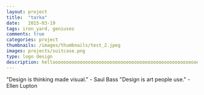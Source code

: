 ```yaml
---
layout: project
title:  "tarka"
date:   2015-03-19 
tags: iron_yard, geniuses
comments: true
categories: project
thumbnails: /images/thumbnails/test_2.jpeg
images: projects/suitcase.png
type: logo design
description: helloooooooooooooooooooooooooooooooooooooooooooooooooooooooooooooooooooooooooooooooooooooooooooooooo
---
```

"Design is thinking made visual." - Saul Bass
"Design is art people use." - Ellen Lupton

